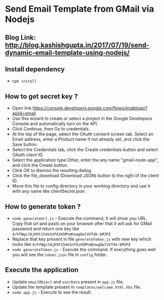 # Send Email Template from GMail via Nodejs

## Blog Link: http://blog.kashishgupta.in/2017/07/19/send-dynamic-email-template-using-nodejs/

## Install dependency
- `npm install`

## How to get secret key ?
- Open link https://console.developers.google.com/flows/enableapi?apiid=gmail
- Use this wizard to create or select a project in the Google Developers Console and automatically turn on the API. 
- Click Continue, then Go to credentials.
- At the top of the page, select the OAuth consent screen tab. Select an Email address, enter a Product name if not already set, and click the Save button.
- Select the Credentials tab, click the Create credentials button and select OAuth client ID.
- Select the application type Other, enter the any name "gmail-node-app", and click the Create button.
- Click OK to dismiss the resulting dialog.
- Click the file_download (Download JSON) button to the right of the client ID.
- Move this file to config directory in your working directory and use it with any name like clientSecret.json.

## How to generate token ?
- `node generateUrl.js` - Execute the command, It will show you URL. Copy that url and pasts on your browser after that it will ask for GMail password and return one key like `4/hfWgzJAjK9t15ekSnPdiKGMtmKxwgOwlVUT4k-bM3FE`
- Replace that key present in file `generateToken.js` with new key which looks like `4/hfWgzJAjK9t15ekSnPdiKGMtmKxwgOwlVUT4k-bM3FE`
- `node generateToken.js` - Execute the command. If everything goes well you will see the `token.json` file in `config` folder.

## Execute the application
- Update `emailObject` and `userData` present in `app.js` file. 
- Update the template present in `templates/welcome.html.hbs` file.
- `node app.js` - Execute to see the result.
